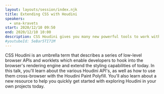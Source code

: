 ```yaml
---
layout: layouts/session/index.njk
title: Extending CSS with Houdini
speakers:
  - una-kravets
start: 2020/12/10 09:50
end: 2020/12/10 10:00
description: CSS Houdini gives you many new powerful tools to work with that you can use today.
#youtubeId: 5eBar5TI71M
---
```


CSS Houdini is an umbrella term that describes a series of low-level browser APIs and worklets which enable developers to hook into the browser's rendering engine and extend the styling capabilities of today. In this talk, you'll learn about the various Houdini API's, as well as how to use them cross-browser with the Houdini Paint Polyfill. You'll also learn about a new resource to help you quickly get started with exploring Houdini in your own projects today.
